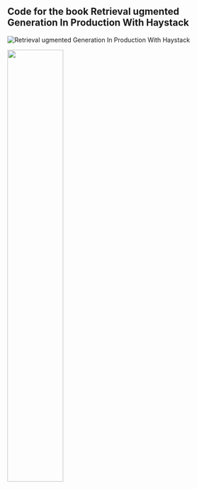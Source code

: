 ## Code for the book Retrieval ugmented Generation In Production With Haystack

![Retrieval ugmented Generation In Production With Haystack](https://github.com/LLM-Projects/haystack-book/assets/29293526/92bc15f5-f603-4122-8bbf-8d9715507db1)


<img src="https://github.com/LLM-Projects/haystack-book/assets/29293526/92bc15f5-f603-4122-8bbf-8d9715507db1" width=50% height=50%>
